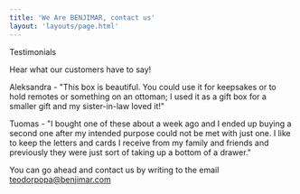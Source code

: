 ```yaml
---
title: 'We Are BENJIMAR, contact us'
layout: 'layouts/page.html'
---
```


Testimonials

Hear what our customers have to say!

Aleksandra - "This box is beautiful. You could use it for keepsakes or to hold remotes or something on an
ottoman; I used it as a gift box for a smaller gift and my sister-in-law loved it!"

Tuomas - "I bought one of these about a week ago and I ended up buying a second one after my intended
purpose could not be met with just one. I like to keep the letters and cards I receive from my
family and friends and previously they were just sort of taking up a bottom of a drawer."


You can go ahead and contact us by writing to the email teodorpopa@benjimar.com